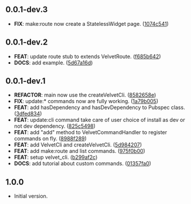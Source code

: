 ## 0.0.1-dev.3

 - **FIX**: make:route now create a StatelessWidget page. ([1074c541](https://github.com/dedecube/velvet/commit/1074c54111e6557f7de0691ea2a22cc1954316cf))

## 0.0.1-dev.2

 - **FEAT**: update route stub to extends VelvetRoute. ([f685b642](https://github.com/dedecube/velvet/commit/f685b642a006e2df353051b25395bfc9b3c2c3d8))
 - **DOCS**: add example. ([5d67a16d](https://github.com/dedecube/velvet/commit/5d67a16d33a2ccb2bc1be1ccd618cef19ebc0c28))

## 0.0.1-dev.1

 - **REFACTOR**: main now use the createVelvetCli. ([8582658e](https://github.com/dedecube/velvet/commit/8582658ec725ced8a2f11bfe2fbc7b91641bf21b))
 - **FIX**: update:* commands now are fully working. ([1a79b005](https://github.com/dedecube/velvet/commit/1a79b00571b2f9e1316038c6251b9c9316122ae6))
 - **FEAT**: add hasDependency and hasDevDependency to Pubspec class. ([3dfed834](https://github.com/dedecube/velvet/commit/3dfed8349ecb486f3e3f2075c0e9a9f4c229bdfb))
 - **FEAT**: update:cli command take care of user choice of install as dev or not dev dependency. ([825c5498](https://github.com/dedecube/velvet/commit/825c5498daebb3c5c892ed9d5d7d17967c022204))
 - **FEAT**: add "add" method to VelvetCommandHandler to register commands on fly. ([8988f289](https://github.com/dedecube/velvet/commit/8988f289fea82c071e7786a2d4bbf700d535e3ac))
 - **FEAT**: add VelvetCli and createVelvetCli. ([5d984207](https://github.com/dedecube/velvet/commit/5d984207be0d7c454b05fd34e705f1c6b7103400))
 - **FEAT**: add make:route and list commands. ([975f0b00](https://github.com/dedecube/velvet/commit/975f0b00c5359435424985004bc4405b449f9e04))
 - **FEAT**: setup velvet_cli. ([b299af2c](https://github.com/dedecube/velvet/commit/b299af2cea1be1095d5c052ec84e76bd1ec108a0))
 - **DOCS**: add tutorial about custom commands. ([01357fa0](https://github.com/dedecube/velvet/commit/01357fa0329df7c27f08b5d5a91871790fcd34eb))

## 1.0.0

- Initial version.
